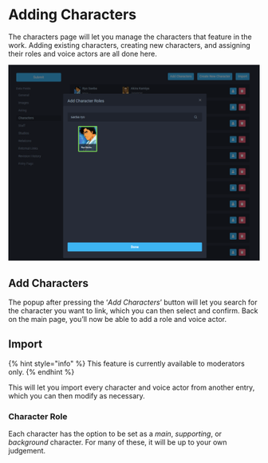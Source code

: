 # Adding Characters

The characters page will let you manage the characters that feature in the work. Adding existing characters, creating new characters, and assigning their roles and voice actors are all done here.

![Character addition panel for the &apos;City Hunter&apos; anime](../../.gitbook/assets/character_search.png)

## Add Characters

The popup after pressing the ‘_Add Characters_’ button will let you search for the character you want to link, which you can then select and confirm. Back on the main page, you’ll now be able to add a role and voice actor.

## Import

{% hint style="info" %}
This feature is currently available to moderators only.
{% endhint %}

This will let you import every character and voice actor from another entry, which you can then modify as necessary.

### Character Role

Each character has the option to be set as a _main_, _supporting_, or _background_ character. For many of these, it will be up to your own judgement.

